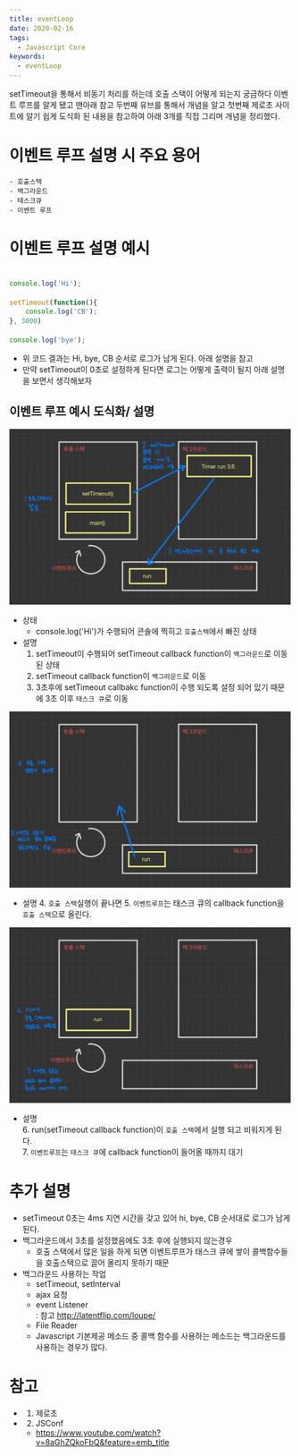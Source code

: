 ```yaml
---
title: eventLoop
date: 2020-02-16
tags:
  - Javascript Core
keywords:
  - eventLoop
---
```



setTimeout을 통해서 비동기 처리를 하는데 호출 스택이 어떻게 되는지 궁금하다 이벤트 루프를 알게 됐고 
맨아래 참고 두번째 유브를 통해서 개념을 알고 첫번째 제로초 사이트에 알기 쉽게 도식화 된 내용을 참고하여 아래 3개를 직접 그리며 개념을 정리했다.


# 이벤트 루프 설명 시 주요 용어
    - 호출스택
    - 백그라운드
    - 테스크큐
    - 이벤트 루프

# 이벤트 루프 설명 예시
```js

console.log('Hi');

setTimeout(function(){
    console.log('CB');
}, 3000)

console.log('bye');

```
* 위 코드 결과는 Hi, bye, CB 순서로 로그가 남게 된다. 아래 설명을 참고
* 만약 setTimeout이 0초로 설정하게 된다면 로그는 어떻게 출력이 될지 아래 설명을 보면서 생각해보자 

## 이벤트 루프 예시 도식화/ 설명
![](eventLoop1.jpg)
* 상태 
    - console.log('Hi')가 수행되어 콘솔에 찍히고 `호출스택`에서 빠진 상태
* 설명
    1. setTimeout이 수행되어 setTimeout callback function이 `백그라운드`로 이동된 상태
    2. setTimeout callback function이 `백그라운드`로 이동
    3. 3초후에 setTimeout callbakc function이 수행 되도록 설정 되어 있기 때문에 3초 이후 `태스크 큐`로 이동

![](eventLoop2.jpg)

* 설명
    4. `호출 스택`실행이 끝나면 
    5. `이벤트루프`는 태스크 큐의 callback function을 `호출 스택`으로 올린다.

![](eventLoop3.jpg)
* 설명  
    6. run(setTimeout callback function)이 `호출 스택`에서 실행 되고 비워지게 된다.  
    7. `이벤트루프`는 `태스크 큐`에 callback function이 들어올 때까지 대기


# 추가 설명
* setTimeout 0초는 4ms 지연 시간을 갖고 있어 hi, bye, CB 순서대로 로그가 남게 된다.
* 백그라운드에서 3초를 설정했음에도 3초 후에 실행되지 않는경우 
    - 호출 스택에서 많은 일을 하게 되면 이벤트루프가 태스크 큐에 쌓이 콜백함수들을 호출스택으로 끌어 올리지 못하기 때문
* 백그라운드 사용하는 작업
    - setTimeout, setInterval
    - ajax 요청
    - event Listener  
        : 참고  http://latentflip.com/loupe/
    - File Reader
    - Javascript 기본제공 메소드 중 콜백 함수를 사용하는 메소드는 백그라운드를 사용하는 경우가 많다.

# 참고 
* 1. 제로초
* 2. JSConf
    - https://www.youtube.com/watch?v=8aGhZQkoFbQ&feature=emb_title